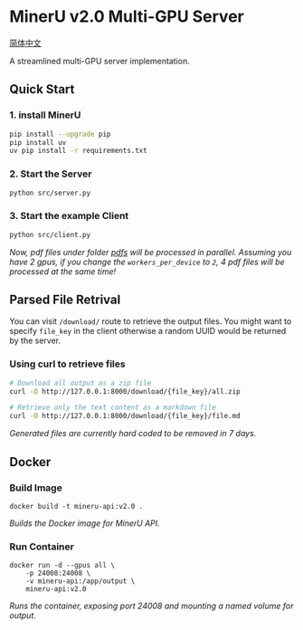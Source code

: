 # MinerU v2.0 Multi-GPU Server

[简体中文](README_zh.md)

A streamlined multi-GPU server implementation.

## Quick Start

### 1. install MinerU

```bash
pip install --upgrade pip
pip install uv
uv pip install -r requirements.txt
```

### 2. Start the Server
```bash
python src/server.py
```

### 3. Start the example Client
```bash
python src/client.py
```

*Now, pdf files under folder [pdfs](./pdfs/) will be processed in parallel. Assuming you have 2 gpus, if you change the `workers_per_device` to `2`, 4 pdf files will be processed at the same time!*

## Parsed File Retrival

You can visit `/download/` route to retrieve the output files. You might want to specify `file_key` in the client otherwise a random UUID would be returned by the server.

### Using curl to retrieve files

```bash
# Download all output as a zip file
curl -O http://127.0.0.1:8000/download/{file_key}/all.zip

# Retrieve only the text content as a markdown file
curl -O http://127.0.0.1:8000/download/{file_key}/file.md
```

*Generated files are currently hard coded to be removed in 7 days.*

## Docker

### Build Image

```
docker build -t mineru-api:v2.0 .
```
*Builds the Docker image for MinerU API.*

### Run Container
```
docker run -d --gpus all \
    -p 24008:24008 \
    -v mineru-api:/app/output \
    mineru-api:v2.0
```
*Runs the container, exposing port 24008 and mounting a named volume for output.*
